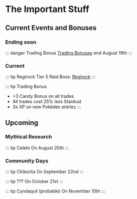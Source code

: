 # The Important Stuff
## Current Events and Bonuses

### Ending soon
::: danger Trading Bonus
[Trading Bonuses](/events/current.html#trade-event) end August 19th
:::

### Current
::: tip Regirock
Tier 5 Raid Boss: [Regirock](/events/current.html#regirock)
:::

::: tip Trading Bonus
* +3 Candy Bonus on all trades
* All trades cost 25% less Stardust
* 3x XP on new Pokédex entries
:::


## Upcoming

### Mythical Research
::: tip Celebi
On August 20th
:::

### Community Days
::: tip Chikorita
On September 22nd
:::

::: tip ???
On October 21st
:::

::: tip Cyndaquil (probable)
On November 10th
:::
